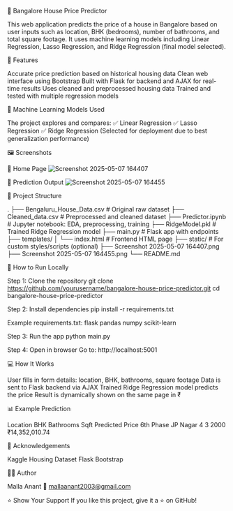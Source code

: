 🏡 Bangalore House Price Predictor

This web application predicts the price of a house in Bangalore based on user inputs such as location, BHK (bedrooms), number of bathrooms, and total square footage. It uses machine learning models including Linear Regression, Lasso Regression, and Ridge Regression (final model selected).

🚀 Features

Accurate price prediction based on historical housing data
Clean web interface using Bootstrap
Built with Flask for backend and AJAX for real-time results
Uses cleaned and preprocessed housing data
Trained and tested with multiple regression models

🧠 Machine Learning Models Used

The project explores and compares:
✅ Linear Regression
✅ Lasso Regression
✅ Ridge Regression (Selected for deployment due to best generalization performance)

🖼️ Screenshots

🔹 Home Page
![Screenshot 2025-05-07 164407](https://github.com/user-attachments/assets/d3fc0bb7-619a-4c4e-b448-c5618c32683f)

🔹 Prediction Output
![Screenshot 2025-05-07 164455](https://github.com/user-attachments/assets/97da33b1-4289-44b0-8893-c8acae38da27)

📁 Project Structure

.
├── Bengaluru_House_Data.csv       # Original raw dataset
├── Cleaned_data.csv               # Preprocessed and cleaned dataset
├── Predictor.ipynb                # Jupyter notebook: EDA, preprocessing, training
├── RidgeModel.pkl                 # Trained Ridge Regression model
├── main.py                        # Flask app with endpoints
├── templates/
│   └── index.html                 # Frontend HTML page
├── static/                        # For custom styles/scripts (optional)
├── Screenshot 2025-05-07 164407.png
├── Screenshot 2025-05-07 164455.png
└── README.md

🧪 How to Run Locally

Step 1: Clone the repository
git clone https://github.com/yourusername/bangalore-house-price-predictor.git
cd bangalore-house-price-predictor

Step 2: Install dependencies
pip install -r requirements.txt

Example requirements.txt:
flask
pandas
numpy
scikit-learn

Step 3: Run the app
python main.py

Step 4: Open in browser
Go to: http://localhost:5001

💻 How It Works

User fills in form details: location, BHK, bathrooms, square footage
Data is sent to Flask backend via AJAX
Trained Ridge Regression model predicts the price
Result is dynamically shown on the same page in ₹

📊 Example Prediction

Location	BHK	Bathrooms	Sqft	Predicted Price
6th Phase JP Nagar	4	3	2000	₹14,352,010.74

🙌 Acknowledgements

Kaggle Housing Dataset
Flask
Bootstrap

🙋‍♂️ Author

Malla Anant 📧 mallaanant2003@gmail.com

⭐️ Show Your Support If you like this project, give it a ⭐ on GitHub!
